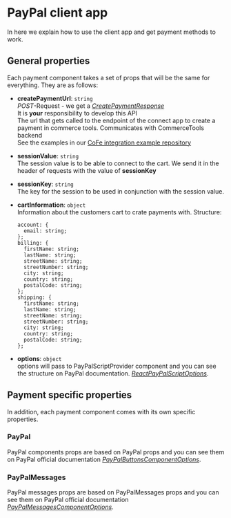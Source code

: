 # PayPal client app

In here we explain how to use the client app and get payment methods to work.

## General properties

Each payment component takes a set of props that will be the same for everything. They are as follows:

- **createPaymentUrl**: `string`  
  _POST_-Request - we get a [_CreatePaymentResponse_](src/types/index.ts)  
  It is **your** responsibility to develop this API  
  The url that gets called to the endpoint of the connect app to create a payment in commerce tools. Communicates with CommerceTools backend  
  See the examples in our [CoFe integration example repository]()
- **sessionValue**: `string`  
  The session value is to be able to connect to the cart. We send it in the header of requests with the value of **sessionKey**
- **sessionKey**: `string`  
  The key for the session to be used in conjunction with the session value.
- **cartInformation**: `object`  
  Information about the customers cart to crate payments with.
  Structure:

  ```
  account: {
    email: string;
  };
  billing: {
    firstName: string;
    lastName: string;
    streetName: string;
    streetNumber: string;
    city: string;
    country: string;
    postalCode: string;
  };
  shipping: {
    firstName: string;
    lastName: string;
    streetName: string;
    streetNumber: string;
    city: string;
    country: string;
    postalCode: string;
  };
  ```

- **options**: `object`  
  options will pass to PayPalScriptProvider component and you can see the structure on PayPal documentation. [_ReactPayPalScriptOptions_](https://github.com/paypal/react-paypal-js/blob/main/src/types/scriptProviderTypes.ts).

## Payment specific properties

In addition, each payment component comes with its own specific properties.

### PayPal

PayPal components props are based on PayPal props and you can see them on PayPal official documentation [_PayPalButtonsComponentOptions_](https://github.com/paypal/react-paypal-js/blob/main/src/types/paypalButtonTypes.ts).

### PayPalMessages

PayPal messages props are based on PayPalMessages props and you can see them on PayPal official documentation [_PayPalMessagesComponentOptions_](https://github.com/paypal/react-paypal-js/blob/main/src/components/PayPalMessages.tsx).
